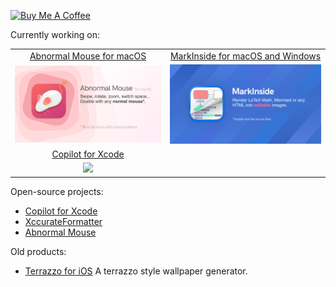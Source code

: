 <a href="https://www.buymeacoffee.com/intitni" target="_blank"><img src="https://cdn.buymeacoffee.com/buttons/v2/default-yellow.png" alt="Buy Me A Coffee" style="height: 60px !important;width: 217px !important;" ></a>

Currently working on:

|||
|:--:|:--:|
|[Abnormal Mouse for macOS](https://abnormalmouse.intii.com)|[MarkInside for macOS and Windows](https://markinside.intii.com)|
|<div><a href="https://abnormalmouse.intii.com"><img src="https://github.com/intitni/AbnormalMouseWebsite/blob/master/image/twitter-card-en.png?raw=true"></a></div>|<div><a href="https://markinside.intii.com"><img src="https://github.com/intitni/MarkInsideWebsite/blob/master/Twitter_Card_EN.png?raw=true"></a></div>|
|[Copilot for Xcode](https://github.com/intitni/CopilotForXcode)||
|<div><a href="https://github.com/intitni/CopilotForXcode"><img src="https://github.com/intitni/intitni/assets/793147/c0979dd5-b314-4e53-bd01-580c1bbc6fd2"></a></div>||

Open-source projects:

- [Copilot for Xcode](https://github.com/intitni/CopilotForXcode)
- [XccurateFormatter](https://github.com/intitni/XccurateFormatter)
- [Abnormal Mouse](https://github.com/intitni/AbnormalMouseApp)

Old products: 

- [Terrazzo for iOS](https://apps.apple.com/us/app/terrazzo-wallpaper-generator/id1480321976)
  A terrazzo style wallpaper generator.

